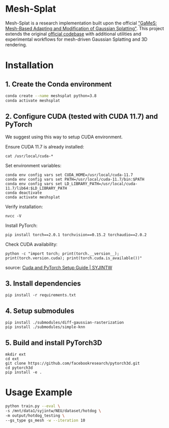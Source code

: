 # Mesh-Splat

Mesh-Splat is a research implementation built upon the official ["GaMeS: Mesh-Based Adapting and Modification of Gaussian Splatting"](https://arxiv.org/abs/2402.01459).
This project extends the original [official codebase](https://waczjoan.github.io/gaussian-mesh-splatting/) with additional utilities and experimental workflows for mesh-driven Gaussian Splatting and 3D rendering.

# Installation

## 1. Create the Conda environment
```bash
conda create --name meshsplat python=3.8
conda activate meshsplat
```

## 2. Configure CUDA (tested with CUDA 11.7) and PyTorch
We suggest using this way to setup CUDA environment.  

Ensure CUDA 11.7 is already installed:
```
cat /usr/local/cuda-*
```

Set environment variables:
```
conda env config vars set CUDA_HOME=/usr/local/cuda-11.7
conda env config vars set PATH=/usr/local/cuda-11.7/bin:$PATH
conda env config vars set LD_LIBRARY_PATH=/usr/local/cuda-11.7/lib64:$LD_LIBRARY_PATH
conda deactivate
conda activate meshsplat
```

Verify installation:
```
nvcc -V
```

Install PyTorch:
```
pip install torch==2.0.1 torchvision==0.15.2 torchaudio==2.0.2
```

Check CUDA availability:
```
python -c "import torch; print(torch.__version__); print(torch.version.cuda); print(torch.cuda.is_available())"
```

source: [Cuda and PyTorch Setup Guide \| SYJINTW](https://syjintw.github.io/posts/cuda-and-pytorch/)

## 3. Install dependencies 
```
pip install -r requirements.txt
```

## 4. Setup submodules
```
pip install ./submodules/diff-gaussian-rasterization
pip install ./submodules/simple-knn
```

## 5. Build and install PyTorch3D
```
mkdir ext
cd ext
git clone https://github.com/facebookresearch/pytorch3d.git
cd pytorch3d
pip install -e .
```

# Usage Example
```bash
python train.py --eval \
-s /mnt/data1/syjintw/NEU/dataset/hotdog \
-m output/hotdog_testing \
--gs_type gs_mesh -w --iteration 10
```
